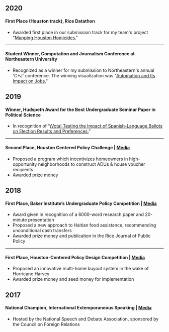 ## 2020

#### First Place (Houston track), Rice Datathon

* Awarded first place in our submission track for my team's project "[Mapping Houston Homicides.](https://connorrothschild.github.io/datathon-2020/source/)"

------



#### Student Winner, Computation and Journalism Conference at Northeastern University

* Recognized as a winner for my submission to Northeastern's annual 'C+J' conference. The winning visualization was "[Automation and Its Impact on Jobs.](https://connorrothschild.shinyapps.io/automation/)"



## 2019

#### Winner, Hudspeth Award for the Best Undergraduate Seminar Paper in Political Science

- In recognition of “[¡Vota! Testing the Impact of Spanish-Language Ballots on Election Results and Preferences.](https://scholarship.rice.edu/bitstream/handle/1911/106103/Vota-RDSA-Submission.pdf?sequence=2&isAllowed=y)”

------



#### Second Place, Houston Centered Policy Challenge | [Media](https://kinder.rice.edu/urbanedge/2019/02/26/affordable-housing-houston-rice-university)

- Proposed a program which incentivizes homeowners in high-opportunity neighborhoods to construct ADUs & house voucher recipients
- Awarded prize money



## 2018

#### First Place, Baker Institute’s Undergraduate Policy Competition | [Media](https://mailchi.mp/rice.edu/gala-547673?e=a93e1ef59d#AnnualReport)

- Award given in recognition of a 6000-word research paper and 20-minute presentation
- Proposed a new approach to Haitian food assistance, recommending unconditional cash transfers
- Awarded prize money and publication in the Rice Journal of Public Policy

------



#### First Place, Houston-Centered Policy Design Competition | [Media](https://www.houstonpublicmedia.org/articles/news/2018/02/27/270232/rice-students-win-flood-policy-contest-for-multi-home-buyout-idea/)

- Proposed an innovative multi-home buyout system in the wake of Hurricane Harvey
- Awarded prize money and seed money for implementation



## 2017

#### National Champion, International Extemporaneous Speaking | [Media](https://www.news-leader.com/story/news/business/2017/06/28/kickapoo-high-school-senior-earns-accolades-national-speech-and-debate-tournament/435570001/)

- Hosted by the National Speech and Debate Association, sponsored by the Council on Foreign Relations